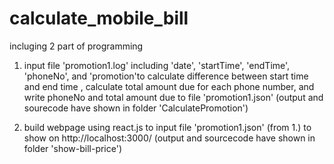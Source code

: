# calculate_mobile_bill

incluging 2 part of programming

1. input file 'promotion1.log' including 'date', 'startTime', 'endTime', 'phoneNo', and 'promotion'to calculate difference between start time and end time , calculate total amount due for each phone number, and write phoneNo and total amount due to file 'promotion1.json' (output and sourecode have shown in folder 'CalculatePromotion')

2. build webpage using react.js to input file 'promotion1.json' (from 1.) to show on http://localhost:3000/ (output and sourcecode have shown in folder 'show-bill-price')
